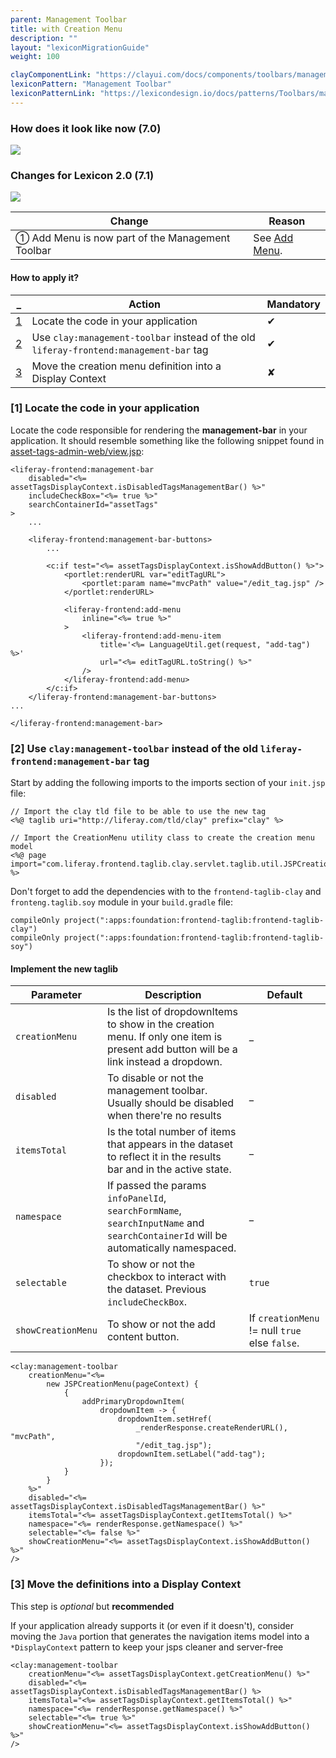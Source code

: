```yaml
---
parent: Management Toolbar
title: with Creation Menu
description: ""
layout: "lexiconMigrationGuide"
weight: 100

clayComponentLink: "https://clayui.com/docs/components/toolbars/management-toolbar.html"
lexiconPattern: "Management Toolbar"
lexiconPatternLink: "https://lexicondesign.io/docs/patterns/Toolbars/management_bar.html"
---
```


<article id="before-after">

### How does it look like now (7.0)

<img class="img img-thumbnail" src="/images/lexiconMigration/management_toolbar_creation_menu_old.png">

### Changes for Lexicon 2.0 (7.1)

<img class="img img-thumbnail" src="/images/lexiconMigration/management_toolbar_creation_menu_new.png">

Change | Reason
--- | ---
① Add Menu is now part of the Management Toolbar | See [Add Menu](../add_menu.html).

</article>

<article id="management-toolbar-with-creation-menu">

#### How to apply it?

_ | Action | Mandatory
--- | --- | ---
[1](#step-1) | Locate the code in your application | ✔
[2](#step-2) | Use `clay:management-toolbar` instead of the old `liferay-frontend:management-bar` tag | ✔
[3](#step-3) | Move the creation menu definition into a Display Context | ✘

### [1] Locate the code in your application <a id="step-1"></a>

Locate the code responsible for rendering the **management-bar** in your application. It should resemble something like the following snippet found in [asset-tags-admin-web/view.jsp](https://github.com/liferay/liferay-portal/blob/fe9dfcc0275660a0fe9aafb50ae6b169236f67cf/modules/apps/web-experience/asset/asset-tags-admin-web/src/main/resources/META-INF/resources/view.jsp#L28):

```text/html
<liferay-frontend:management-bar
	disabled="<%= assetTagsDisplayContext.isDisabledTagsManagementBar() %>"
	includeCheckBox="<%= true %>"
	searchContainerId="assetTags"
>
	...

	<liferay-frontend:management-bar-buttons>
		...

		<c:if test="<%= assetTagsDisplayContext.isShowAddButton() %>">
			<portlet:renderURL var="editTagURL">
				<portlet:param name="mvcPath" value="/edit_tag.jsp" />
			</portlet:renderURL>

			<liferay-frontend:add-menu
				inline="<%= true %>"
			>
				<liferay-frontend:add-menu-item
					title='<%= LanguageUtil.get(request, "add-tag") %>'
					url="<%= editTagURL.toString() %>"
				/>
			</liferay-frontend:add-menu>
		</c:if>
	</liferay-frontend:management-bar-buttons>
...

</liferay-frontend:management-bar>
```

### [2] Use `clay:management-toolbar` instead of the old `liferay-frontend:management-bar` tag <a id="step-2"></a>

Start by adding the following imports to the imports section of your `init.jsp` file:

```text/html
// Import the clay tld file to be able to use the new tag
<%@ taglib uri="http://liferay.com/tld/clay" prefix="clay" %>

// Import the CreationMenu utility class to create the creation menu model
<%@ page import="com.liferay.frontend.taglib.clay.servlet.taglib.util.JSPCreationMenu" %>
```

Don't forget to add the dependencies with to the `frontend-taglib-clay` and `fronteng.taglib.soy` module in your `build.gradle` file:

```text/html
compileOnly project(":apps:foundation:frontend-taglib:frontend-taglib-clay")
compileOnly project(":apps:foundation:frontend-taglib:frontend-taglib-soy")
```

#### Implement the new taglib

Parameter | Description | Default
--- | --- | ---
`creationMenu` | Is the list of dropdownItems to show in the creation menu. If only one item is present add button will be a link instead a dropdown. | _
`disabled` | To disable or not the management toolbar. Usually should be disabled when there're no results | _
`itemsTotal` | Is the total number of items that appears in the dataset to reflect it in the results bar and in the active state. | _
`namespace` | If passed the params `infoPanelId`, `searchFormName`, `searchInputName` and `searchContainerId` will be automatically namespaced. | _
`selectable` | To show or not the checkbox to interact with the dataset. Previous `includeCheckBox`. | `true`
`showCreationMenu` | To show or not the add content button. | If `creationMenu` != null `true` else `false`.

```text/html
<clay:management-toolbar
	creationMenu="<%= 
		new JSPCreationMenu(pageContext) {
			{
				addPrimaryDropdownItem(
					dropdownItem -> {
						dropdownItem.setHref(
							_renderResponse.createRenderURL(), "mvcPath",
							"/edit_tag.jsp");
						dropdownItem.setLabel("add-tag");
					});
			}
		}
	%>"
	disabled="<%= assetTagsDisplayContext.isDisabledTagsManagementBar() %>"
	itemsTotal="<%= assetTagsDisplayContext.getItemsTotal() %>"
	namespace="<%= renderResponse.getNamespace() %>"
	selectable="<%= false %>"
	showCreationMenu="<%= assetTagsDisplayContext.isShowAddButton() %>"
/>
```

### [3] Move the definitions into a Display Context <a id="step-3"></a>

<div class="alert alert-info">This step is <em>optional</em> but <strong>recommended</strong></div>

If your application already supports it (or even if it doesn't), consider moving the `Java` portion that generates the navigation items model into a `*DisplayContext` pattern to keep your jsps cleaner and server-free

```text/html
<clay:management-toolbar
	creationMenu="<%= assetTagsDisplayContext.getCreationMenu() %>"
	disabled="<%= assetTagsDisplayContext.isDisabledTagsManagementBar() %>
	itemsTotal="<%= assetTagsDisplayContext.getItemsTotal() %>"
	namespace="<%= renderResponse.getNamespace() %>"
	selectable="<%= true %>"
	showCreationMenu="<%= assetTagsDisplayContext.isShowAddButton() %>"
/>
```
</article>